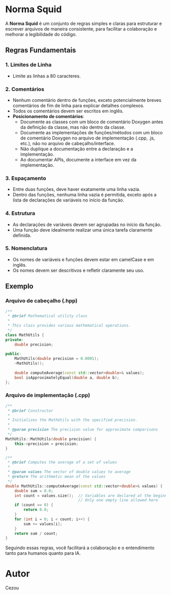 # Norma Squid

A **Norma Squid** é um conjunto de regras simples e claras para estruturar
e escrever arquivos de maneira consistente, para facilitar a colaboração
e melhorar a legibilidade do código.

## Regras Fundamentais

### 1. Limites de Linha
- Limite as linhas a 80 caracteres.

### 2. Comentários
- Nenhum comentário dentro de funções, exceto potencialmente breves
  comentários de fim de linha para explicar detalhes complexos.
- Todos os comentários devem ser escritos em inglês.
- **Posicionamento de comentários**:
  - Documente as classes com um bloco de comentário Doxygen antes da definição
    da classe, mas não dentro da classe.
  - Documente as implementações de funções/métodos com um bloco de comentário
    Doxygen no arquivo de implementação (.cpp, .js, etc.), não no arquivo
    de cabeçalho/interface.
  - Não duplique a documentação entre a declaração e a implementação.
  - Ao documentar APIs, documente a interface em vez da implementação.

### 3. Espaçamento
- Entre duas funções, deve haver exatamente uma linha vazia.
- Dentro das funções, nenhuma linha vazia é permitida, exceto após a lista
  de declarações de variáveis no início da função.

### 4. Estrutura
- As declarações de variáveis devem ser agrupadas no início da função.
- Uma função deve idealmente realizar uma única tarefa claramente definida.

### 5. Nomenclatura
- Os nomes de variáveis e funções devem estar em camelCase e em inglês.
- Os nomes devem ser descritivos e refletir claramente seu uso.

## Exemplo

### Arquivo de cabeçalho (.hpp)

```cpp
/**
 * @brief Mathematical utility class
 * 
 * This class provides various mathematical operations.
 */
class MathUtils {
private:
    double precision;
    
public:
    MathUtils(double precision = 0.0001);
    ~MathUtils();
    
    double computeAverage(const std::vector<double>& values);
    bool isApproximatelyEqual(double a, double b);
};
```

### Arquivo de implementação (.cpp)

```cpp
/**
 * @brief Constructor
 * 
 * Initializes the MathUtils with the specified precision.
 * 
 * @param precision The precision value for approximate comparisons
 */
MathUtils::MathUtils(double precision) {
    this->precision = precision;
}

/**
 * @brief Computes the average of a set of values
 * 
 * @param values The vector of double values to average
 * @return The arithmetic mean of the values
 */
double MathUtils::computeAverage(const std::vector<double>& values) {
    double sum = 0.0;
    int count = values.size();  // Variables are declared at the beginning
                                // Only one empty line allowed here
    if (count == 0) {
        return 0.0;
    }
    for (int i = 0; i < count; i++) {
        sum += values[i];
    }
    return sum / count;
}
```

Seguindo essas regras, você facilitará a colaboração e o entendimento
tanto para humanos quanto para IA.

# Autor

Cezou
